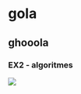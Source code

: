 # gola
## ghooola
### EX2 - algoritmes



![ ](https://github.com/maxazc/APUNTS-SOCIOTECHs/blob/master/54d5e2fb4bf41a2882af7db1dce21991.gif)



